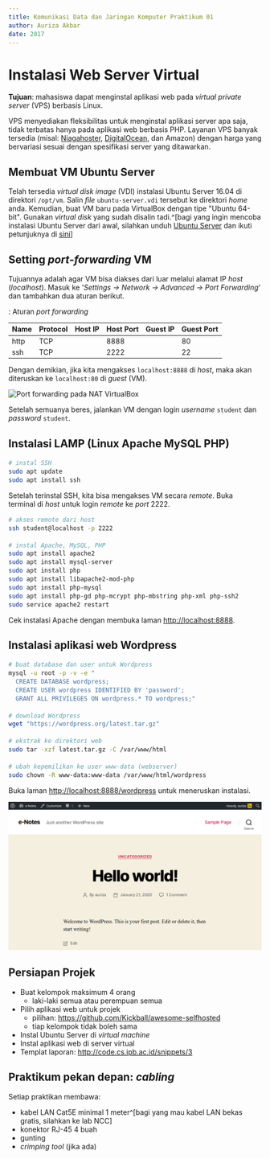 ```yaml
---
title: Komunikasi Data dan Jaringan Komputer Praktikum 01
author: Auriza Akbar
date: 2017
---
```


# Instalasi Web Server Virtual

**Tujuan**: mahasiswa dapat menginstal aplikasi web pada *virtual private
server* (VPS) berbasis Linux.

VPS menyediakan fleksibilitas untuk menginstal aplikasi server apa saja, tidak
terbatas hanya pada aplikasi web berbasis PHP.
Layanan VPS banyak tersedia (misal: [Niagahoster](https://www.niagahoster.co.id/cloud-vps-hosting),
[DigitalOcean](https://www.digitalocean.com/), dan Amazon) dengan harga yang
bervariasi sesuai dengan spesifikasi server yang ditawarkan.


## Membuat VM Ubuntu Server

Telah tersedia *virtual disk image* (VDI) instalasi Ubuntu Server 16.04 di direktori `/opt/vm`.
Salin *file* `ubuntu-server.vdi` tersebut ke direktori *home* anda.
Kemudian, buat VM baru pada VirtualBox dengan tipe "Ubuntu 64-bit".
Gunakan *virtual disk* yang sudah disalin tadi.^[bagi yang ingin mencoba instalasi Ubuntu Server dari awal, silahkan unduh
[Ubuntu Server](https://www.ubuntu.com/download/server) dan ikuti petunjuknya di
[sini](http://www.tecmint.com/installation-of-ubuntu-16-04-server-edition/)]


## Setting *port-forwarding* VM

Tujuannya adalah agar VM bisa diakses dari luar melalui alamat IP *host* (*localhost*).
Masuk ke '*Settings -> Network -> Advanced -> Port Forwarding*' dan
tambahkan dua aturan berikut.

: Aturan *port forwarding*

Name   | Protocol   | Host IP    | Host Port  | Guest IP   | Guest Port
----   | --------   | -------    | ---------  | --------   | ----------
http   | TCP        |            | 8888       |            | 80
ssh    | TCP        |            | 2222       |            | 22

Dengan demikian, jika kita mengakses `localhost:8888` di *host*, maka akan
diteruskan ke `localhost:80` di *guest* (VM).

![*Port forwarding* pada NAT VirtualBox](etc/1/vbox-nat.png)

Setelah semuanya beres, jalankan VM dengan login *username* `student` dan
*password* `student`.

## Instalasi LAMP (Linux Apache MySQL PHP)

```bash
# instal SSH
sudo apt update
sudo apt install ssh
```

Setelah terinstal SSH, kita bisa mengakses VM secara *remote*.
Buka terminal di *host* untuk login *remote* ke *port* 2222.

```bash
# akses remote dari host
ssh student@localhost -p 2222

# instal Apache, MySQL, PHP
sudo apt install apache2
sudo apt install mysql-server
sudo apt install php
sudo apt install libapache2-mod-php
sudo apt install php-mysql
sudo apt install php-gd php-mcrypt php-mbstring php-xml php-ssh2
sudo service apache2 restart
```

Cek instalasi Apache dengan membuka laman <http://localhost:8888>.

## Instalasi aplikasi web Wordpress

```bash
# buat database dan user untuk Wordpress
mysql -u root -p -v -e "
  CREATE DATABASE wordpress;
  CREATE USER wordpress IDENTIFIED BY 'password';
  GRANT ALL PRIVILEGES ON wordpress.* TO wordpress;"

# download Wordpress
wget "https://wordpress.org/latest.tar.gz"

# ekstrak ke direktori web
sudo tar -xzf latest.tar.gz -C /var/www/html

# ubah kepemilikan ke user www-data (webserver)
sudo chown -R www-data:www-data /var/www/html/wordpress
```


Buka laman <http://localhost:8888/wordpress> untuk meneruskan instalasi.

![Halaman utama Wordpress](etc/1/wordpress.png)


## Persiapan Projek

- Buat kelompok maksimum 4 orang
    - laki-laki semua atau perempuan semua
- Pilih aplikasi web untuk projek
    - pilihan: <https://github.com/Kickball/awesome-selfhosted>
    - tiap kelompok tidak boleh sama
- Instal Ubuntu Server di *virtual machine*
- Instal aplikasi web di server virtual
- Templat laporan: <http://code.cs.ipb.ac.id/snippets/3>


## Praktikum pekan depan: *cabling*

Setiap praktikan membawa:

- kabel LAN Cat5E minimal 1 meter^[bagi yang mau kabel LAN bekas gratis, silahkan ke lab NCC]
- konektor RJ-45 4 buah
- gunting
- *crimping tool* (jika ada)







<!--

## Tugas: Instalasi aplikasi web OwnCloud

Dokumentasikan langkah-langkahnya dengan singkat dan jelas.
Sertakan *screenshot* sebagai pelengkap.
Kumpulkan pada saat akhir praktikum.

Anda boleh mencoba instalasi aplikasi web berbasis PHP lainnya seperti VanillaForums, GNUSocial, SilverStripe, GetSimple, atau Ghost (berbasis Node.js).
Semua berkas instalasi dapat diunduh di <http://cs.ipb.ac.id/~auriza/komdat/webapp/>.

```bash
wget "https://download.owncloud.org/community/owncloud-7.0.4.tar.bz2"
sudo tar -xjf owncloud-7.0.4.tar.bz2 -C /var/www/html/
sudo chown -R www-data:www-data /var/www/html/owncloud
mysql -u root -p -vv -e "
  CREATE DATABASE owncloud;
  CREATE USER owncloud IDENTIFIED BY 'password';
  GRANT ALL PRIVILEGES ON owncloud.* TO owncloud;"
sudo aptitude install php5-gd
sudo service apache2 reload
```

Buka halaman <http://localhost:8888/owncloud> untuk meneruskan instalasi.

### Setting PHP untuk OwnCloud

```bash
sudo editor /etc/php5/apache2/php.ini
  post_max_size = 2G
  upload_max_filesize = 2G
  output_buffering = 0
  date.timezone = Asia/Jakarta
```

![Halaman utama OwnCloud](etc/1/owncloud.png)

- Vanilla Forums
    ```bash
    wget "http://cdn.vanillaforums.com/www.vanillaforums.org/addons/YJLWYW9YJXT7.zip"
    sudo unzip vanilla-core-2-1-3.zip -d /var/www/html/
    sudo chown -R www-data:www-data /var/www/html/vanilla
    mysql -u root -p -vv -e "\
      CREATE USER vanilla IDENTIFIED BY 'passw0rd'; \
      CREATE DATABASE vanilla; \
      GRANT ALL PRIVILEGES ON vanilla.* TO vanilla;"
    w3m "http://localhost/vanilla"
    ```

## Instalasi aplikasi web Node.js (ghost)

    ```bash
    $ sudo apt install nodejs nodejs-legacy npm
    $ wget "https://ghost.org/zip/ghost-0.5.2.zip"
    $ unzip ghost-0.5.2.zip -d ghost
    $ cd ghost
    $ npm install --production
    $ npm start
    ```

## Instalasi Moodle

wget "https://download.moodle.org/download.php/direct/stable34/moodle-latest-34.zip"

mysql -u root -p -v -e "
CREATE DATABASE moodle;
CREATE USER moodle IDENTIFIED BY 'first';
GRANT ALL PRIVILEGES ON moodle.* TO moodle;"

sudo apt install unzip
sudo unzip moodle-latest-34.zip -d /var/www/html

sudo chown -R www-data:www-data /var/www/html/moodle

sudo mkdir /var/www/moodledata
sudo chown -R www-data:www-data /var/www/moodledata

sudo apt install php-curl php-zip php-intl php-xmlrpc php-soap
sudo service apache2 restart

-->
